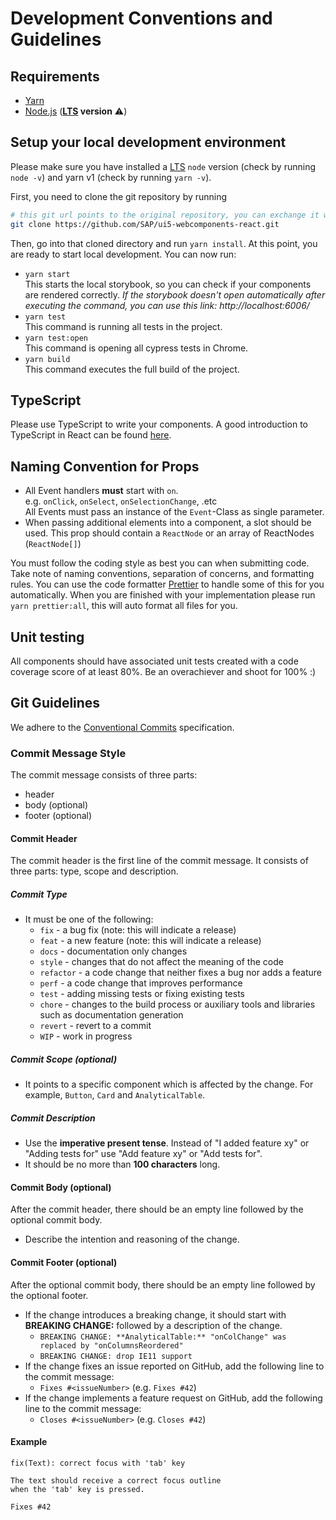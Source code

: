# Development Conventions and Guidelines

## Requirements

- [Yarn](https://yarnpkg.com)
- [Node.js](https://nodejs.org/) (**[LTS](https://github.com/nodejs/release?tab=readme-ov-file#release-schedule) version** ⚠️)

## Setup your local development environment

Please make sure you have installed a [LTS](https://github.com/nodejs/release?tab=readme-ov-file#release-schedule) `node` version (check by running `node -v`) and yarn v1 (check by running `yarn -v`).

First, you need to clone the git repository by running

```sh
# this git url points to the original repository, you can exchange it with the address of your fork
git clone https://github.com/SAP/ui5-webcomponents-react.git
```

Then, go into that cloned directory and run `yarn install`. At this point, you are ready to start local development. You can now run:

- `yarn start` <br />
  This starts the local storybook, so you can check if your components are rendered correctly. _If the storybook doesn't open automatically after executing the command, you can use this link: http://localhost:6006/_
- `yarn test` <br />
  This command is running all tests in the project.
- `yarn test:open` <br />
  This command is opening all cypress tests in Chrome.
- `yarn build` <br />
  This command executes the full build of the project.

## TypeScript

Please use TypeScript to write your components. A good introduction to TypeScript in React can be found [here](https://levelup.gitconnected.com/ultimate-react-component-patterns-with-typescript-2-8-82990c516935).

## Naming Convention for Props

- All Event handlers **must** start with `on`.<br />
  e.g. `onClick`, `onSelect`, `onSelectionChange`, .etc<br />
  All Events must pass an instance of the `Event`-Class as single parameter.
- When passing additional elements into a component, a slot should be used. This prop should contain a `ReactNode` or an array of ReactNodes (`ReactNode[]`)

You must follow the coding style as best you can when submitting code. Take note of naming conventions, separation of concerns, and formatting rules. You can use the code formatter [Prettier](https://prettier.io/) to handle some of this for you automatically.
When you are finished with your implementation please run `yarn prettier:all`, this will auto format all files for you.

## Unit testing

All components should have associated unit tests created with a code coverage score of at least 80%. Be an overachiever and shoot for 100% :)

## Git Guidelines

We adhere to the [Conventional Commits](https://conventionalcommits.org) specification.

### Commit Message Style

The commit message consists of three parts:

- header
- body (optional)
- footer (optional)

#### Commit Header

The commit header is the first line of the commit message. It consists of three parts: type, scope and description.

##### Commit Type

- It must be one of the following:
  - `fix` - a bug fix (note: this will indicate a release)
  - `feat` - a new feature (note: this will indicate a release)
  - `docs` - documentation only changes
  - `style` - changes that do not affect the meaning of the code
  - `refactor` - a code change that neither fixes a bug nor adds a feature
  - `perf` - a code change that improves performance
  - `test` - adding missing tests or fixing existing tests
  - `chore` - changes to the build process or auxiliary tools and libraries such as documentation generation
  - `revert` - revert to a commit
  - `WIP` - work in progress

##### Commit Scope (optional)

- It points to a specific component which is affected by the change. For example, `Button`, `Card` and `AnalyticalTable`.

##### Commit Description

- Use the **imperative present tense**. Instead of "I added feature xy" or "Adding tests for" use "Add feature xy" or "Add tests for".
- It should be no more than **100 characters** long.

#### Commit Body (optional)

After the commit header, there should be an empty line followed by the optional commit body.

- Describe the intention and reasoning of the change.

#### Commit Footer (optional)

After the optional commit body, there should be an empty line followed by the optional footer.

- If the change introduces a breaking change, it should start with **BREAKING CHANGE:** followed by a description of the change.
  - `BREAKING CHANGE: **AnalyticalTable:** "onColChange" was replaced by "onColumnsReordered"`
  - `BREAKING CHANGE: drop IE11 support`
- If the change fixes an issue reported on GitHub, add the following line to the commit message:
  - `Fixes #<issueNumber>` (e.g. `Fixes #42`)
- If the change implements a feature request on GitHub, add the following line to the commit message:
  - `Closes #<issueNumber>` (e.g. `Closes #42`)

#### Example

```
fix(Text): correct focus with 'tab' key

The text should receive a correct focus outline
when the 'tab' key is pressed.

Fixes #42
```
